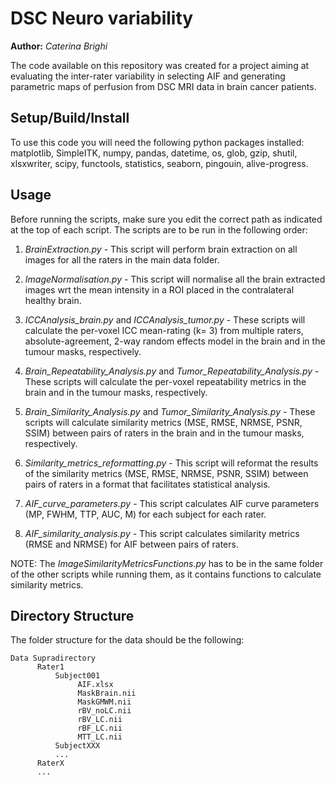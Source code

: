 # DSC Neuro variability

**Author:** *Caterina Brighi*

The code available on this repository was created for a project aiming at evaluating the inter-rater variability in selecting AIF and generating parametric maps of perfusion from DSC MRI data in brain cancer patients.

## Setup/Build/Install

To use this code you will need the following python packages installed: matplotlib, SimpleITK, numpy, pandas, datetime, os, glob, gzip, shutil, xlsxwriter, scipy, functools, statistics, seaborn, pingouin, alive-progress.

## Usage

Before running the scripts, make sure you edit the correct path as indicated at the top of each script. The scripts are to be run in the following order:

1. *BrainExtraction.py* - This script will perform brain extraction on all images for all the raters in the main data folder.

2. *ImageNormalisation.py* - This script will normalise all the brain extracted images wrt the mean intensity in a ROI placed in the contralateral healthy brain.

3. *ICCAnalysis_brain.py* and *ICCAnalysis_tumor.py* - These scripts will calculate the per-voxel ICC mean-rating (k= 3) from multiple raters, absolute-agreement, 2-way random effects model in the brain and in the tumour masks, respectively.

4. *Brain_Repeatability_Analysis.py* and *Tumor_Repeatability_Analysis.py* - These scripts will calculate the per-voxel repeatability metrics in the brain and in the tumour masks, respectively.

5. *Brain_Similarity_Analysis.py* and *Tumor_Similarity_Analysis.py* - These scripts will calculate similarity metrics (MSE, RMSE, NRMSE, PSNR, SSIM) between pairs of raters in the brain and in the tumour masks, respectively.

6. *Similarity_metrics_reformatting.py* - This script will reformat the results of the similarity metrics (MSE, RMSE, NRMSE, PSNR, SSIM) between pairs of raters in a format that facilitates statistical analysis.

7. *AIF_curve_parameters.py* - This script calculates AIF curve parameters (MP, FWHM, TTP, AUC, M) for each subject for each rater.

8. *AIF_similarity_analysis.py* - This script calculates similarity metrics (RMSE and NRMSE) for AIF between pairs of raters.

NOTE: The *ImageSimilarityMetricsFunctions.py* has to be in the same folder of the other scripts while running them, as it contains functions to calculate similarity metrics.


## Directory Structure

The folder structure for the data should be the following:

    Data Supradirectory
          Rater1
              Subject001
                   AIF.xlsx
                   MaskBrain.nii
                   MaskGMWM.nii
                   rBV_noLC.nii
                   rBV_LC.nii
                   rBF_LC.nii
                   MTT_LC.nii
              SubjectXXX
              ...
          RaterX
          ...
              
    
